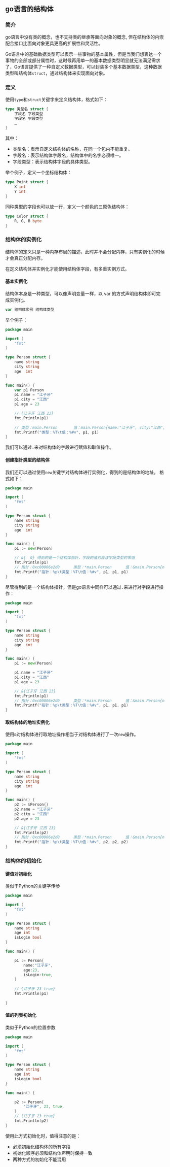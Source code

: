 ## go语言的结构体

### 简介

go语言中没有类的概念，也不支持类的继承等面向对象的概念, 但在结构体的内嵌配合接口比面向对象更具更高的扩展性和灵活性。

Go语言中的基础数据类型可以表示一些事物的基本属性，但是当我们想表达一个事物的全部或部分属性时，这时候再用单一的基本数据类型明显就无法满足需求了，Go语言提供了一种自定义数据类型，可以封装多个基本数据类型，这种数据类型叫结构体`struct`，通过结构体来实现面向对象。

### 定义

使用`type`和`struct`关键字来定义结构体，格式如下：

```go
type 类型名 struct {
    字段名 字段类型
    字段名 字段类型
    …
}
```

其中：

- 类型名：表示自定义结构体的名称，在同一个包内不能重复。
- 字段名：表示结构体字段名，结构体中的名字必须唯一。
- 字段类型：表示结构体字段的具体类型。

举个例子，定义一个坐标结构体：

```go
type Point struct {
    X int
    Y int
}
```

同种类型的字段也可以放一行，定义一个颜色的三原色结构体：

```go
type Color struct {
    R, G, B byte
}
```

### 结构体的实例化

结构体的定义只是一种内存布局的描述，此时并不会分配内存，只有实例化的时候才会真正分配内存。

在定义结构体并实例化才能使用结构体字段，有多重实例方式。

#### 基本实例化

结构体本身是一种类型，可以像声明变量一样，以 var 的方式声明结构体即可完成实例化。

```go
var 结构体实例 结构体类型
```

举个例子：

```go
package main

import (
	"fmt"
)

type Person struct {
	name string
	city string
	age  int
}

func main() {
	var p1 Person
	p1.name = "江子牙"
	p1.city = "江西"
	p1.age = 23

	// {江子牙 江西 23}
	fmt.Println(p1)
	
	// 类型：main.Person       值：main.Person{name:"江子牙", city:"江西", age:23}
	fmt.Printf("类型：%T\t值：%#v", p1, p1)
}
```

我们可以通过`.`来对结构体的字段进行赋值和取值操作。

#### 创建指针类型的结构体

我们还可以通过使用`new`关键字对结构体进行实例化，得到的是结构体的地址。 格式如下：

```go
package main

import (
	"fmt"
)

type Person struct {
	name string
	city string
	age  int
}

func main() {
	p1 := new(Person)

	// &{  0} 得到的是一个结构体指针，字段的值对应该字段类型的零值
	fmt.Println(p1)
	// 指针：0xc00006e2d0      类型：*main.Person      值：&main.Person{name:"", city:"", age:0}
	fmt.Printf("指针：%p\t类型：%T\t值：%#v", p1, p1, p1)
}

```

尽管得到的是一个结构体指针，但是go语言中同样可以通过`.`来进行对字段进行操作：

```go
package main

import (
	"fmt"
)

type Person struct {
	name string
	city string
	age  int
}

func main() {
	p1 := new(Person)

	p1.name = "江子牙"
	p1.city = "江西"
	p1.age = 23

	// &{江子牙 江西 23}
	fmt.Println(p1)
	// 指针：0xc00006e2d0      类型：*main.Person      值：&main.Person{name:"江子牙", city:"江西", age:23}
	fmt.Printf("指针：%p\t类型：%T\t值：%#v", p1, p1, p1)
}

```

#### 取结构体的地址实例化

使用`&`对结构体进行取地址操作相当于对结构体进行了一次`new`操作。

```go
package main

import (
	"fmt"
)

type Person struct {
	name string
	city string
	age  int
}

func main() {
	p2 := &Person{}
	p2.name = "江子牙"
	p2.city = "江西"
	p2.age = 23

	// &{江子牙 江西 23}
	fmt.Println(p2)
	// 指针：0xc00006e2d0      类型：*main.Person      值：&main.Person{name:"江子牙", city:"江西", age:23}
	fmt.Printf("指针：%p\t类型：%T\t值：%#v", p2, p2, p2)
}

```

### 结构体的初始化

#### 键值对初始化

类似于Python的关键字传参

```go
package main

import (
	"fmt"
)

type Person struct {
	name string
	age int
	isLogin bool
} 

func main() {

	p1 := Person{
		name:"江子牙",
		age:23,
		isLogin:true,
	}
	
	// {江子牙 23 true}
	fmt.Println(p1)
	
}
```

#### 值的列表初始化

类似于Python的位置参数

```go
package main

import (
	"fmt"
)

type Person struct {
	name string
	age int
	isLogin bool
}

func main() {

	p2 := Person{
		"江子牙", 23, true,
	}
	// {江子牙 23 true}
	fmt.Println(p2)
}
```

使用此方式初始化时，值得注意的是：

- 必须初始化结构体的所有字段
- 初始化顺序必须和结构体声明时保持一致
- 两种方式的初始化不能混用






